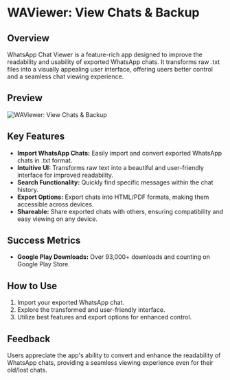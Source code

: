 # WAViewer: View Chats & Backup

## Overview

WhatsApp Chat Viewer is a feature-rich app designed to improve the readability and usability of exported WhatsApp chats. It transforms raw .txt files into a visually appealing user interface, offering users better control and a seamless chat viewing experience.

## Preview

![WAViewer: View Chats & Backup]()

## Key Features

- **Import WhatsApp Chats:** Easily import and convert exported WhatsApp chats in .txt format.
- **Intuitive UI:** Transforms raw text into a beautiful and user-friendly interface for improved readability.
- **Search Functionality:** Quickly find specific messages within the chat history.
- **Export Options:** Export chats into HTML/PDF formats, making them accessible across devices.
- **Shareable:** Share exported chats with others, ensuring compatibility and easy viewing on any device.

## Success Metrics

- **Google Play Downloads:** Over 93,000+ downloads and counting on Google Play Store.

## How to Use

1. Import your exported WhatsApp chat.
2. Explore the transformed and user-friendly interface.
3. Utilize best features and export options for enhanced control.

## Feedback

Users appreciate the app's ability to convert and enhance the readability of WhatsApp chats, providing a seamless viewing experience even for their old/lost chats.
